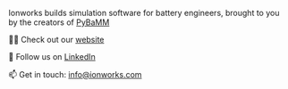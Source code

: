 <!--![6696ef8edb61008046e6742c_Original](https://github.com/user-attachments/assets/5f02b118-728f-4f91-912b-e1c1ac2225eb)-->

Ionworks builds simulation software for battery engineers, brought to you by the creators of [PyBaMM](https://github.com/pybamm-team/PyBaMM)

👩‍💻 Check out our [website](https://www.ionworks.com/) 

🤝 Follow us on [LinkedIn](https://www.linkedin.com/company/ionworks-technologies)

📫 Get in touch: info@ionworks.com

<!--

**Here are some ideas to get you started:**

🙋‍♀️ A short introduction - what is your organization all about?
🌈 Contribution guidelines - how can the community get involved?
👩‍💻 Useful resources - where can the community find your docs? Is there anything else the community should know?
🍿 Fun facts - what does your team eat for breakfast?
🧙 Remember, you can do mighty things with the power of [Markdown](https://docs.github.com/github/writing-on-github/getting-started-with-writing-and-formatting-on-github/basic-writing-and-formatting-syntax)
-->
